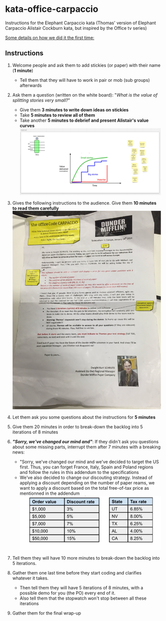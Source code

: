 # kata-office-carpaccio
Instructions for the Elephant Carpaccio kata (Thomas' version of Elephant Carpaccio Alistair Cockburn kata, but inspired by the Office tv series)

[Some details on how we did it the first time:](https://twitter.com/tpierrain/status/1126416897849819136?s=20)

## Instructions

1. Welcome people and ask them to add stickies (or paper) with their name (__1 minute__)
   - Tell them that they will have to work in pair or mob (sub groups) afterwards

1. Ask them a question (written on the white board): "*What is the value of splitting stories very small?*"
   - Give them __3 minutes to write down ideas on stickies__ 
   - Take __5 minutes to review all of them__
   - Take another __5 minutes to debrief and present Alistair's value curves__ 
![initial debrief](./debrief-initial-question.JPG)

1. Gives the following instructions to the audience. Give them __10 minutes to read them carefully__ 
![The instructions](./The-Office-Code-Carpaccio-Instructions-Thomas-PIERRAIN.jpg)

1. Let them ask you some questions about the instructions for __5 minutes__

1. Give them 20 minutes in order to break-down the backlog into 5 iterations of 8 minutes

1. __*"Sorry, we've changed our mind and"*__: If they didn't ask you questions about some missing parts, interrupt them after 7 minutes with a breaking news: 
    - "Sorry, we've changed our mind and we've decided to target the US first. Thus, you can forget France, Italy, Spain and Poland regions and follow the rules in this addendum to the specifications
    - We've also decided to change our discouting strategy. Instead of applying a discount depending on the number of paper reams, we want to apply a discount based on the total free-of-tax price as mentionned in the addendum
![addendum](./Specs-addendum.JPG)

1. Tell them they will have 10 more minutes to break-down the backlog into 5 iterations.

1. Gather them one last time before they start coding and clarifies whatever it takes. 
   - Then tell them they will have 5 iterations of 8 minutes, with a possible demo for you (the PO) every end of it.
   - Also tell them that the stopwatch won't stop between all these iterations

1. Gather them for the final wrap-up





